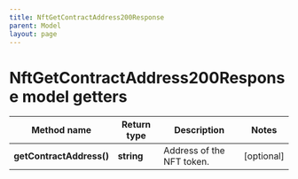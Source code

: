 ```yaml
---
title: NftGetContractAddress200Response
parent: Model
layout: page
---
```


# NftGetContractAddress200Response model getters

Method name | Return type | Description | Notes
------------ | ------------- | ------------- | -------------
**getContractAddress()** | **string** | Address of the NFT token. | [optional]

